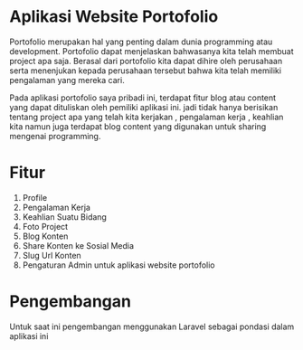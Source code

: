# Aplikasi Website Portofolio

Portofolio merupakan hal yang penting dalam dunia programming atau development. Portofolio dapat menjelaskan bahwasanya kita telah membuat project apa saja.
Berasal dari portofolio kita dapat dihire oleh perusahaan serta menenjukan kepada perusahaan tersebut bahwa kita telah memiliki pengalaman yang mereka cari.

Pada aplikasi portofolio saya pribadi ini, terdapat fitur blog atau content yang dapat dituliskan oleh pemiliki aplikasi ini. jadi tidak hanya berisikan tentang project apa yang telah kita kerjakan , pengalaman kerja , keahlian kita namun juga terdapat blog content yang digunakan untuk sharing mengenai programming.

# Fitur

1. Profile
2. Pengalaman Kerja
3. Keahlian Suatu Bidang
4. Foto Project
5. Blog Konten
6. Share Konten ke Sosial Media
7. Slug Url Konten
8. Pengaturan Admin untuk aplikasi website portofolio

# Pengembangan

Untuk saat ini pengembangan menggunakan Laravel sebagai pondasi dalam aplikasi ini

